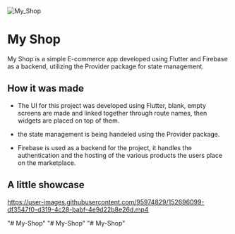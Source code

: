 ![My_Shop](https://user-images.githubusercontent.com/95974829/152696071-a4254865-c037-4042-895b-ab281ee2e376.png)

# My Shop

My Shop is a simple E-commerce app developed using Flutter and Firebase as a backend, utilizing the Provider package for state management.

## How it was made

- The UI for this project was developed using Flutter, blank, empty screens are made and linked together through route names, then widgets are placed on top of them.

- the state management is being handeled using the Provider package.

- Firebase is used as a backend for the project, it handles the authentication and the hosting of the various products the users place on the marketplace.

## A little showcase

https://user-images.githubusercontent.com/95974829/152696099-df3547f0-d319-4c28-babf-4e9d22b8e26d.mp4

"# My-Shop" 
"# My-Shop" 
"# My-Shop" 
